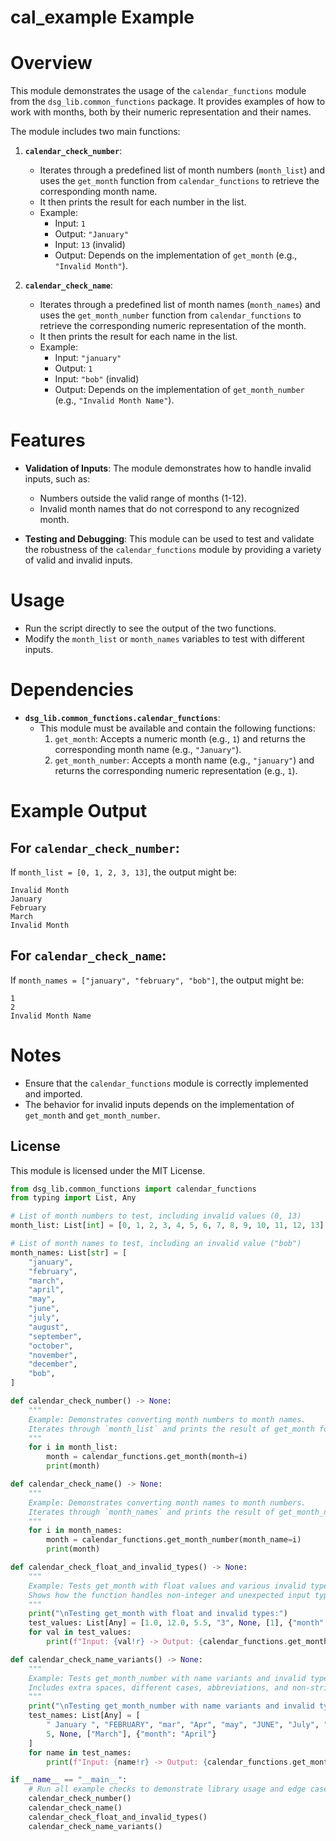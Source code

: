 # cal_example Example

# Overview

This module demonstrates the usage of the `calendar_functions` module from the `dsg_lib.common_functions` package.
It provides examples of how to work with months, both by their numeric representation and their names.

The module includes two main functions:

1. **`calendar_check_number`**:
   - Iterates through a predefined list of month numbers (`month_list`) and uses the `get_month` function from `calendar_functions` to retrieve the corresponding month name.
   - It then prints the result for each number in the list.
   - Example:
     - Input: `1`
     - Output: `"January"`
     - Input: `13` (invalid)
     - Output: Depends on the implementation of `get_month` (e.g., `"Invalid Month"`).

2. **`calendar_check_name`**:
   - Iterates through a predefined list of month names (`month_names`) and uses the `get_month_number` function from `calendar_functions` to retrieve the corresponding numeric representation of the month.
   - It then prints the result for each name in the list.
   - Example:
     - Input: `"january"`
     - Output: `1`
     - Input: `"bob"` (invalid)
     - Output: Depends on the implementation of `get_month_number` (e.g., `"Invalid Month Name"`).

# Features

- **Validation of Inputs**:
  The module demonstrates how to handle invalid inputs, such as:
  - Numbers outside the valid range of months (1-12).
  - Invalid month names that do not correspond to any recognized month.

- **Testing and Debugging**:
  This module can be used to test and validate the robustness of the `calendar_functions` module by providing a variety of valid and invalid inputs.

# Usage

- Run the script directly to see the output of the two functions.
- Modify the `month_list` or `month_names` variables to test with different inputs.

# Dependencies

- **`dsg_lib.common_functions.calendar_functions`**:
  - This module must be available and contain the following functions:
    1. `get_month`: Accepts a numeric month (e.g., `1`) and returns the corresponding month name (e.g., `"January"`).
    2. `get_month_number`: Accepts a month name (e.g., `"january"`) and returns the corresponding numeric representation (e.g., `1`).

# Example Output

## For `calendar_check_number`:
If `month_list = [0, 1, 2, 3, 13]`, the output might be:
```
Invalid Month
January
February
March
Invalid Month
```

## For `calendar_check_name`:
If `month_names = ["january", "february", "bob"]`, the output might be:
```
1
2
Invalid Month Name
```

# Notes

- Ensure that the `calendar_functions` module is correctly implemented and imported.
- The behavior for invalid inputs depends on the implementation of `get_month` and `get_month_number`.

## License
This module is licensed under the MIT License.

```python
from dsg_lib.common_functions import calendar_functions
from typing import List, Any

# List of month numbers to test, including invalid values (0, 13)
month_list: List[int] = [0, 1, 2, 3, 4, 5, 6, 7, 8, 9, 10, 11, 12, 13]

# List of month names to test, including an invalid value ("bob")
month_names: List[str] = [
    "january",
    "february",
    "march",
    "april",
    "may",
    "june",
    "july",
    "august",
    "september",
    "october",
    "november",
    "december",
    "bob",
]

def calendar_check_number() -> None:
    """
    Example: Demonstrates converting month numbers to month names.
    Iterates through `month_list` and prints the result of get_month for each.
    """
    for i in month_list:
        month = calendar_functions.get_month(month=i)
        print(month)

def calendar_check_name() -> None:
    """
    Example: Demonstrates converting month names to month numbers.
    Iterates through `month_names` and prints the result of get_month_number for each.
    """
    for i in month_names:
        month = calendar_functions.get_month_number(month_name=i)
        print(month)

def calendar_check_float_and_invalid_types() -> None:
    """
    Example: Tests get_month with float values and various invalid types.
    Shows how the function handles non-integer and unexpected input types.
    """
    print("\nTesting get_month with float and invalid types:")
    test_values: List[Any] = [1.0, 12.0, 5.5, "3", None, [1], {"month": 2}]
    for val in test_values:
        print(f"Input: {val!r} -> Output: {calendar_functions.get_month(month=val)}")

def calendar_check_name_variants() -> None:
    """
    Example: Tests get_month_number with name variants and invalid types.
    Includes extra spaces, different cases, abbreviations, and non-string types.
    """
    print("\nTesting get_month_number with name variants and invalid types:")
    test_names: List[Any] = [
        " January ", "FEBRUARY", "mar", "Apr", "may", "JUNE", "July", "august", "Sept", "oct", "nov", "december",
        5, None, ["March"], {"month": "April"}
    ]
    for name in test_names:
        print(f"Input: {name!r} -> Output: {calendar_functions.get_month_number(month_name=name)}")

if __name__ == "__main__":
    # Run all example checks to demonstrate library usage and edge case handling
    calendar_check_number()
    calendar_check_name()
    calendar_check_float_and_invalid_types()
    calendar_check_name_variants()
```
